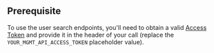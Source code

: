 ## Prerequisite

To use the user search endpoints, you'll need to obtain a valid [Access Token](/api/management/v2/tokens) and provide it in the header of your call (replace the `YOUR_MGMT_API_ACCESS_TOKEN` placeholder value).
